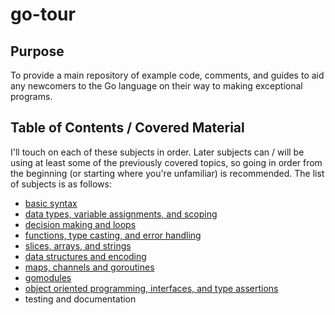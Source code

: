 # go-tour

## Purpose

To provide a main repository of example code, comments, and guides to aid any 
newcomers to the Go language on their way to making exceptional programs. 

## Table of Contents / Covered Material

I'll touch on each of these subjects in order. Later subjects can / will be using 
at least some of the previously covered topics, so going in order from the beginning
(or starting where you're unfamiliar) is recommended. The list of subjects is as
follows:

* [basic syntax](syntax/)
* [data types, variable assignments, and scoping](types-assignments-scoping/)
* [decision making and loops](decisions-loops/)
* [functions, type casting, and error handling](functions-casting-errors/)
* [slices, arrays, and strings](slices-arrays-strings/)
* [data structures and encoding](structures-encoding/)
* [maps, channels and goroutines](maps-channels-goroutines/)
* [gomodules](gomodules/)
* [object oriented programming, interfaces, and type assertions](oo-interfaces-assertions/)
* testing and documentation
